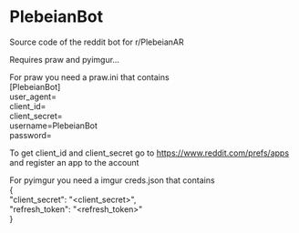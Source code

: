 # PlebeianBot
Source code of the reddit bot for r/PlebeianAR

Requires praw and pyimgur...

For praw you need a praw.ini that contains  
[PlebeianBot]  
user_agent=<name it whatever>  
client_id=<bots client id>  
client_secret=<bots client secret>  
username=PlebeianBot  
password=<bots password>  
  
  
To get client_id and client_secret go to https://www.reddit.com/prefs/apps and register an app to the account  
  

For pyimgur you need a imgur creds.json that contains  
{  
  "client_secret": "<client_secret>",  
  "refresh_token": "<refresh_token>"  
}  
